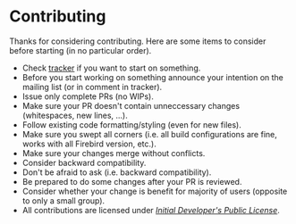 # Contributing

Thanks for considering contributing. Here are some items to consider before starting (in no particular order).

* Check [tracker](http://tracker.firebirdsql.org/browse/DNET) if you want to start on something.
* Before you start working on something announce your intention on the mailing list (or in comment in tracker).
* Issue only complete PRs (no WIPs).
* Make sure your PR doesn't contain unneccessary changes (whitespaces, new lines, ...).
* Follow existing code formatting/styling (even for new files).
* Make sure you swept all corners (i.e. all build configurations are fine, works with all Firebird version, etc.).
* Make sure your changes merge without conflicts.
* Consider backward compatibility.
* Don't be afraid to ask (i.e. backward compatibility).
* Be prepared to do some changes after your PR is reviewed.
* Consider whether your change is benefit for majority of users (opposite to only a small group).
* All contributions are licensed under [_Initial Developer's Public License_](license.txt).